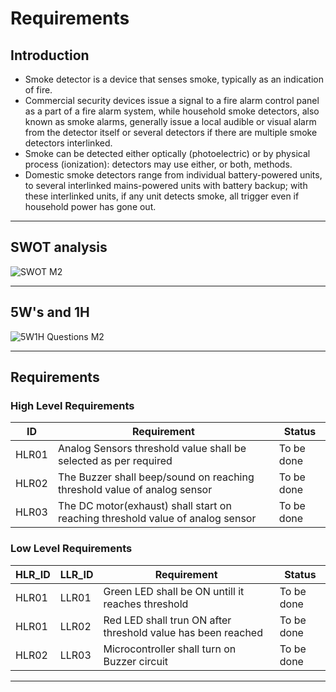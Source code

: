 # Requirements
## Introduction <a name="Introduction"></a>
* Smoke detector is a device that senses smoke, typically as an indication of fire.
* Commercial security devices issue a signal to a fire alarm control panel as a part of a fire alarm system, while household smoke detectors, also known as
smoke alarms, generally issue a local audible or visual alarm from the detector itself or several detectors if there are multiple smoke detectors interlinked. 
* Smoke can be detected either optically (photoelectric) or by physical process (ionization): detectors may use either, or both, methods.
* Domestic smoke detectors range from individual battery-powered units, to several interlinked mains-powered units with battery backup; with these interlinked units,
if any unit detects smoke, all trigger even if household power has gone out.
***
## SWOT analysis <a name="swot"></a>
![SWOT M2](https://user-images.githubusercontent.com/98891749/155830818-2ece11c8-0f3f-4008-ae3e-e627f1fd64e4.png)
***
## 5W's and 1H <a name="5w1h"></a>
![5W1H Questions M2](https://user-images.githubusercontent.com/98891749/155830852-f65174cf-8b08-4adf-885c-d24afab0ecb7.png)
***
## Requirements <a name="Requirements"></a>
### High Level Requirements
ID | Requirement | Status
--- | --- | ---
HLR01 | Analog Sensors threshold value shall be selected as per required | To be done
HLR02 | The Buzzer shall beep/sound on reaching threshold value of analog sensor | To be done
HLR03 | The DC motor(exhaust) shall start on reaching threshold value of analog sensor | To be done
### Low Level Requirements
HLR_ID | LLR_ID | Requirement | Status
--- | --- | --- | ---
HLR01 | LLR01 | Green LED shall be ON untill it reaches threshold | To be done
HLR01 | LLR02 | Red LED shall trun ON after threshold value has been reached | To be done
HLR02 | LLR03 | Microcontroller shall turn on Buzzer circuit | To be done
***
